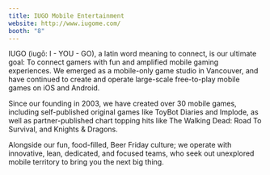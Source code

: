 ```yaml
---
title: IUGO Mobile Entertainment
website: http://www.iugome.com/
booth: "8"
---
```


IUGO (iugō: I - YOU - GO), a latin word meaning to connect, is our ultimate goal: To connect gamers with fun and amplified mobile gaming experiences. We emerged as a mobile-only game studio in Vancouver, and have continued to create and operate large-scale free-to-play mobile games on iOS and Android.

Since our founding in 2003, we have created over 30 mobile games, including self-published original games like ToyBot Diaries and Implode, as well as partner-published chart topping hits like The Walking Dead: Road To Survival, and Knights & Dragons.

Alongside our fun, food-filled, Beer Friday culture; we operate with innovative, lean, dedicated, and focused teams, who seek out unexplored mobile territory to bring you the next big thing.

